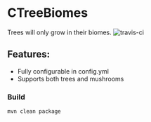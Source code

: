 # CTreeBiomes
Trees will only grow in their biomes.
![travis-ci](https://travis-ci.org/Iaiao/CTreeBiomes.svg?branch=main)

## Features:
- Fully configurable in config.yml
- Supports both trees and mushrooms

### Build
`mvn clean package`
